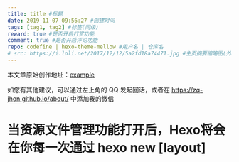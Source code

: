 ```yaml
---
title: title #标题
date: 2019-11-07 09:56:27 #创建时间
tags: [tag1, tag2] #标签(同级)
reward: true #是否开启打赏功能
comment: true #是否开启评论功能
repo: codefine | hexo-theme-mellow #用户名 | 仓库名
# src: https://i.loli.net/2017/12/12/5a2fd18a74471.jpg #主页摘要缩略图(外链以及相对资源均可)
---
```

本文章原始创作地址：[example](example)

如您有其他建议，可以通过左上角的 QQ 发起回话，或者在 https://zq-jhon.github.io/about/ 中添加我的微信

# 当资源文件管理功能打开后，Hexo将会在你每一次通过 hexo new [layout] <title> 命令创建新文章时自动创建一个文件夹。这个资源文件夹将会有与这个 markdown 文件一样的名字。将所有与你的文章有关的资源放在这个关联文件夹中之后，你可以通过相对路径来引用它们，这样你就得到了一个更简单而且方便得多的工作流。
```bash
@example

$ hexo new articleTitle
```
{% asset_image result.png %}

## 一、抛出问题

## 二、分析原因

## 三、解决方案

# language useage

```javascript
const a = 1;
console.log(a);
```

```typescript
class {
  public a: number = 1;
  constructor() {
    console.log(a);
  }
}
```

```css
.a {
  border: 1px solid #000;
}
```

<b>😘 觉得文章有用？点击下方打赏，鼓励作者更好的写作！</b>
